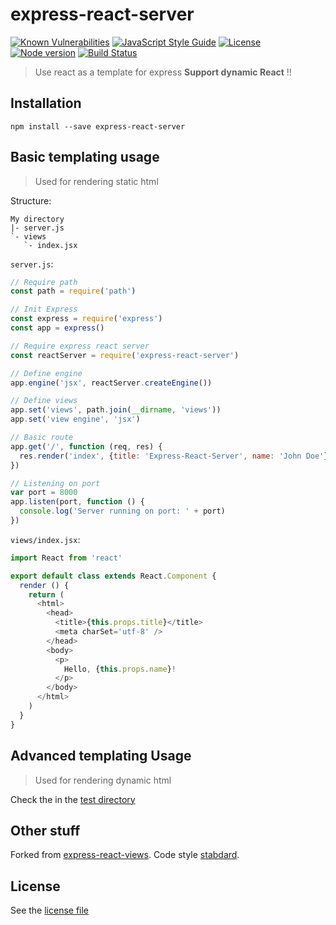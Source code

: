 # express-react-server

[![Known Vulnerabilities](https://snyk.io/test/github/jaymun723/express-react-server/badge.svg)](https://snyk.io/test/github/jaymun723/express-react-server)
[![JavaScript Style Guide](https://img.shields.io/badge/code_style-standard-brightgreen.svg)](https://standardjs.com)
[![License](https://img.shields.io/badge/license-MIT-blue.svg?style=flat)](https://choosealicense.com/licenses/mit/)
[![Node version](https://img.shields.io/badge/node-v8.4.0%2B-14ace8.svg)](https://nodejs.org/)
[![Build Status](https://travis-ci.org/Jaymun723/express-react-server.svg?branch=master)](https://travis-ci.org/Jaymun723/express-react-server)

> Use react as a template for express **Support dynamic React** !!

## Installation

```shell
npm install --save express-react-server
```

## Basic templating usage

> Used for rendering static html

Structure:

```dir
My directory
|- server.js
`- views
   `- index.jsx
```

`server.js`:

```js
// Require path
const path = require('path')

// Init Express
const express = require('express')
const app = express()

// Require express react server
const reactServer = require('express-react-server')

// Define engine
app.engine('jsx', reactServer.createEngine())

// Define views
app.set('views', path.join(__dirname, 'views'))
app.set('view engine', 'jsx')

// Basic route
app.get('/', function (req, res) {
  res.render('index', {title: 'Express-React-Server', name: 'John Doe'})
})

// Listening on port
var port = 8000
app.listen(port, function () {
  console.log('Server running on port: ' + port)
})

```

`views/index.jsx`:

```js
import React from 'react'

export default class extends React.Component {
  render () {
    return (
      <html>
        <head>
          <title>{this.props.title}</title>
          <meta charSet='utf-8' />
        </head>
        <body>
          <p>
            Hello, {this.props.name}!
          </p>
        </body>
      </html>
    )
  }
}
```

## Advanced templating Usage

> Used for rendering dynamic html

Check the in the [test directory](/test)

## Other stuff

Forked from [express-react-views](https://github.com/reactjs/express-react-views).
Code style [stabdard](https://standardjs.com/).

## License

See the [license file](/LICENSE)
